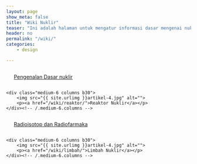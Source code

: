 ```yaml
---
layout: page
show_meta: false
title: "Wiki Nuklir"
teaser: "Ini adalah halaman untuk mengatur informasi dasar mengenai nuklir"
header: no
permalink: "/wiki/"
categories:
    - design

---
```


<div class="row t60">
    <div class="medium-6 columns b30">
        <img src="{{ site.urlimg }}artikel-4.jpg" alt="">
        <p><a href="/wiki/intro-nuklir">Pengenalan Dasar nuklir</a></p>
    </div><!-- /.medium-6.columns -->

    <div class="medium-6 columns b30">
        <img src="{{ site.urlimg }}artikel-4.jpg" alt="">
        <p><a href="/wiki/reaktor/">Reaktor Nuklir</a></p>
    </div><!-- /.medium-6.columns -->
</div><!-- /.row -->

<div class="row t60">
    <div class="medium-6 columns b30">
        <img src="{{ site.urlimg }}artikel-4.jpg" alt="">
        <p><a href="/wiki/rnr/">Radioisotop dan Radiofarmaka</a></p>
    </div><!-- /.medium-6.columns -->

    <div class="medium-6 columns b30">
        <img src="{{ site.urlimg }}artikel-4.jpg" alt="">
        <p><a href="/wiki/limbah/">Limbah Nuklir</a></p>
    </div><!-- /.medium-6.columns -->
</div><!-- /.row -->
